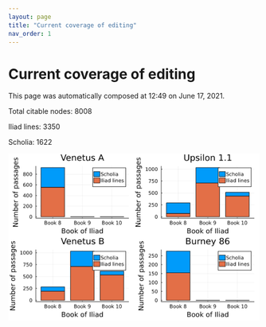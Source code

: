 ```yaml
---
layout: page
title: "Current coverage of editing"
nav_order: 1
---
```



# Current coverage of editing

This page was automatically composed at 12:49 on June 17, 2021.

Total citable nodes: 8008

Iliad lines: 3350

Scholia: 1622

![Summary of coverage](./coverage.png)